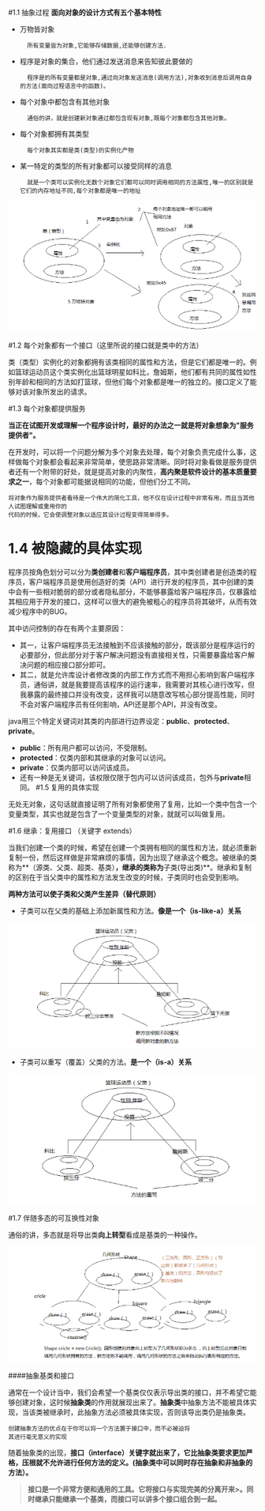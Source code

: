 #1.1 抽象过程
**面向对象的设计方式有五个基本特性**

* 万物皆对象
	
		所有变量皆为对象,它能够存储数据,还能够创建方法.
* 程序是对象的集合，他们通过发送消息来告知彼此要做的
		
		程序是的所有变量都是对象,通过向对象发送消息(调用方法),对象收到消息后调用自身的方法(面向过程语言中的函数)。

* 每个对象中都包含有其他对象

		通俗的讲，就是创建新对象通过都包含现有对象,既每个对象都包含其他对象。

* 每个对象都拥有其类型

		每个对象其实都是类(类型)的实例化产物

* 某一特定的类型的所有对象都可以接受同样的消息

		就是一个类可以实例化无数个对象它们都可以同时调用相同的方法属性,唯一的区别就是它们的内存地址不同,每个对象都是唯一的地址
<img src="img/1.jpg">

#1.2 每个对象都有一个接口（这里所说的接口就是类中的方法）

类（类型）实例化的对象都拥有该类相同的属性和方法，但是它们都是唯一的。例如篮球运动员这个类实例化出篮球明星如科比，詹姆斯，他们都有共同的属性如性别年龄和相同的方法如打篮球，但他们每个对象都是唯一的独立的。接口定义了能够对该对象所发出的请求。

#1.3 每个对象都提供服务

**当正在试图开发或理解一个程序设计时，最好的办法之一就是将对象想象为"服务提供者"。**

在开发时，可以将一个问题分解为多个对象去处理，每个对象负责完成什么事，这样做每个对象都会看起来非常简单，使思路非常清晰。同时将对象看做是服务提供者还有一个附带的好处，就是提高对象的内聚性，**高内聚是软件设计的基本质量要求之一**，每个对象都可能据说相同的功能，但他们分工不同。
	
	将对象作为服务提供者看待是一个伟大的简化工具，他不仅在设计过程中非常有用，而且当其他人试图理解或重用你的
	代码的时候，它会使调整对象以适应其设计过程变得简单得多。

# 1.4 被隐藏的具体实现

程序员按角色划分可以分为**类创建者**和**客户端程序员**，其中类创建者是创造类的程序员，客户端程序员是使用创造好的类（API）进行开发的程序员，其中创建的类中会有一些相对脆弱的部分或者隐私部分，不能够暴露给客户端程序员，仅暴露给其相应用于开发的接口，这样可以很大的避免被粗心的程序员将其破坏，从而有效减少程序中的BUG。

其中访问控制的存在有两个主要原因：

* 其一，让客户端程序员无法接触到不应该接触的部分，既该部分是程序运行的必要部分，但此部分对于客户解决问题没有直接相关性，只需要暴露给客户解决问题的相应接口部分即可。
* 其二，就是允许库设计者修改类的内部工作方式而不用担心影响到客户端程序员，通俗讲，就是我要提高该程序的运行速率，我需要对其核心进行改写，但我暴露的最终接口并没有改变，这样我可以随意改写核心部分提高性能，同时不会对客户端程序员有任何影响，API还是那个API，并没有改变。

java用三个特定关键词对其类的内部进行边界设定：**public**、**protected**、**private**。

* **public**：所有用户都可以访问，不受限制。
* **protected**：仅类内部和其继承的对象可以访问。
* **private**：仅类内部可以访问该成员。
* 还有一种是无关键词，该权限仅限于包内可以访问该成员，包外与**private**相同。
#1.5 复用的具体实现

无处无对象，这句话就直接证明了所有对象都使用了复用，比如一个类中包含一个变量类型，其实也就是包含了一个变量类型的对象，就就可以叫做复用。

#1.6 继承：复用接口 （关键字 extends）

当我们创建一个类的时候，希望在创建一个类拥有相同的属性和方法，就必须重新复制一份，然后这样做是非常麻烦的事情，因为出现了继承这个概念。被继承的类称为**（源类、父类、超类、基类）**，继承的类称为**子类(导出类)**。继承和复制的区别在于当父类中的属性和方法发生改变的时候，子类同时也会受到影响。

**两种方法可以使子类和父类产生差异（替代原则）**

* 子类可以在父类的基础上添加新属性和方法。**像是一个（is-like-a）关系**

<img src="img/1.6.jpg">

* 子类可以重写（覆盖）父类的方法。**是一个（is-a）关系**

<img src="img/1.6.2.jpg">

#1.7 伴随多态的可互换性对象

通俗的讲，多态就是将导出类**向上转型**看成是基类的一种操作。

<img src="img/1.7.1.jpg">

####抽象基类和接口

通常在一个设计当中，我们会希望一个基类仅仅表示导出类的接口，并不希望它能够创建对象，这时候**抽象类**的作用就展现出来了。**抽象类**中抽象方法不能被具体实现，当该类被继承时，此抽象方法必须被具体实现，否则该导出类仍是抽象类。

	创建抽象方法的优点在于你可以将一个方法置于接口中，而不必被迫将
	其进行毫无意义的实现

随着抽象类的出现，**接口（interface）**关键字就出来了，它比抽象类要求更加严格，压根就不允许进行任何方法的定义。**(抽象类中可以同时存在抽象和非抽象的方法）。**

>**接口是一个非常方便和通用的工具。它将接口与实现完美的分离开来>。同时继承只能继承一个基类，而接口可以讲多个接口组合到一起。**



	






